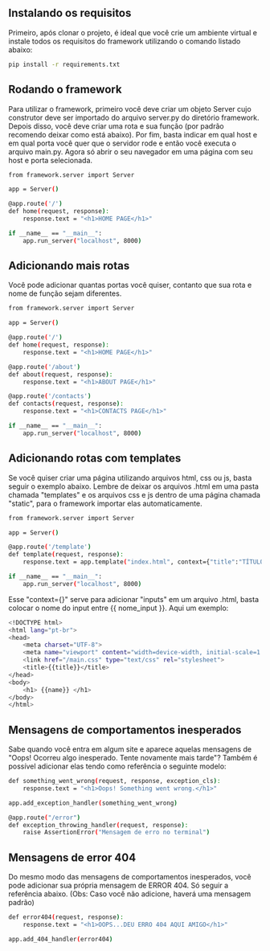 ## Instalando os requisitos 

Primeiro, após clonar o projeto, é ideal que você crie um ambiente virtual e instale todos os requisitos do framework utilizando o comando listado abaixo:

```bash
pip install -r requirements.txt
```

## Rodando o framework

Para utilizar o framework, primeiro você deve criar um objeto Server cujo construtor deve ser importado do arquivo server.py do diretório framework. Depois disso, você deve criar uma rota e sua função (por padrão recomendo deixar como está abaixo). Por fim, basta indicar em qual host e em qual porta você quer que o servidor rode e então você executa o arquivo main.py. Agora só abrir o seu navegador em uma página com seu host e porta selecionada. 

```bash
from framework.server import Server

app = Server()

@app.route('/')
def home(request, response):
    response.text = "<h1>HOME PAGE</h1>"

if __name__ == "__main__":
    app.run_server("localhost", 8000)
 ```

## Adicionando mais rotas

Você pode adicionar quantas portas você quiser, contanto que sua rota e nome de função sejam diferentes.

```bash
from framework.server import Server

app = Server()

@app.route('/')
def home(request, response):
    response.text = "<h1>HOME PAGE</h1>"

@app.route('/about')
def about(request, response):
    response.text = "<h1>ABOUT PAGE</h1>"

@app.route('/contacts')
def contacts(request, response):
    response.text = "<h1>CONTACTS PAGE</h1>"

if __name__ == "__main__":
    app.run_server("localhost", 8000)
 ```

## Adicionando rotas com templates

Se você quiser criar uma página utilizando arquivos html, css ou js, basta seguir o exemplo abaixo. Lembre de deixar os arquivos .html em uma pasta chamada "templates" e os arquivos css e js dentro de uma página chamada "static", para o framework importar elas automaticamente.

```bash
from framework.server import Server

app = Server()

@app.route('/template')
def template(request, response):
    response.text = app.template("index.html", context={"title":"TÍTULO DA PÁGINA", "name":"NOME DA PÁGINA"}).encode()

if __name__ == "__main__":
    app.run_server("localhost", 8000)
 ```

Esse "context={}" serve para adicionar "inputs" em um arquivo .html, basta colocar o nome do input entre {{ nome_input }}. Aqui um exemplo:

```bash
<!DOCTYPE html>
<html lang="pt-br">
<head>
    <meta charset="UTF-8">
    <meta name="viewport" content="width=device-width, initial-scale=1.0">
    <link href="/main.css" type="text/css" rel="stylesheet">
    <title>{{title}}</title>
</head>
<body>
    <h1> {{name}} </h1>
</body>
</html>
 ```

## Mensagens de comportamentos inesperados 

Sabe quando você entra em algum site e aparece aquelas mensagens de "Oops! Ocorreu algo inesperado. Tente novamente mais tarde"? Também é possível adicionar elas tendo como referência o seguinte modelo: 

```bash
def something_went_wrong(request, response, exception_cls):
    response.text = "<h1>Oops! Something went wrong.</h1>"

app.add_exception_handler(something_went_wrong)

@app.route("/error")
def exception_throwing_handler(request, response):
    raise AssertionError("Mensagem de erro no terminal")
 ```

 ## Mensagens de error 404 

Do mesmo modo das mensagens de comportamentos inesperados, você pode adicionar sua própria mensagem de ERROR 404. Só seguir a referência abaixo. (Obs: Caso você não adicione, haverá uma mensagem padrão) 

```bash
def error404(request, response):
    response.text = "<h1>OOPS...DEU ERRO 404 AQUI AMIGO</h1>"

app.add_404_handler(error404)
 ```